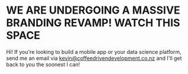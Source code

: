 # WE ARE UNDERGOING A MASSIVE BRANDING REVAMP! WATCH THIS SPACE

Hi! If you're looking to build a mobile app or your data science platform, send me an email via kevin@coffeedrivendevelopment.co.nz and I'll get back to you the soonest I can!
